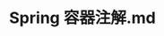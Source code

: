 ---
layout: post
title: Spring 容器注解.md
categories: [Spring]
description: 
keywords: Spring 容器注解.md
mermaid: false
sequence: false
flow: false
mathjax: false
mindmap: false
mindmap2: false
---
